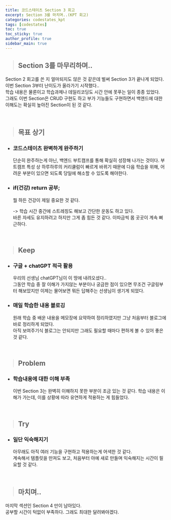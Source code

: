 ```yaml
---
title: 코드스테이츠 Section 3 회고
excerpt: Section 3를 마치며..(KPT 회고)
categories: codestates_kpt
tags: [codestates]
toc: true
toc_sticky: true
author_profile: true
sidebar_main: true
---
```


> ## Section 3를 마무리하며..

Section 2 회고를 쓴 지 얼마되지도 않은 것 같은데 벌써 Section 3가 끝나게 되었다.  
이번 Section 3부터 난이도가 올라가기 시작했다..  
학습 내용은 물론이고 학습과제나 데일리코딩도 시간 안에 못푸는 일이 종종 있었다.  
그래도 이번 Section은 CRUD 구현도 하고 부가 기능들도 구현하면서 백엔드에 대한 이해도는 확실히 높아진 Section이 된 것 같다.  

<br>

> ## 목표 상기

- ### 코드스테이츠 완벽하게 완주하기  

    단순히 완주하는게 아닌, 백엔드 부트캠프를 통해 확실히 성장해 나가는 것이다. 부트캠프 특성 상 하루하루의 커리큘럼이 빠르게 바뀌기 때문에 다음 학습을 위해, 어려운 부분이 있으면 되도록 당일에 해소할 수 있도록 해야한다.

- ### if(건강) return 공부;

    뭘 하든 건강이 제일 중요한 것 같다. 

    -> 학습 시간 중간에 스트레칭도 해보고 간단한 운동도 하고 있다.   
    바른 자세도 유지하려고 하지만 그게 좀 힘든 것 같다. 이따금씩 몸 곳곳이 계속 뻐근하다.

<br>

> ## Keep


- ### 구글 + chatGPT 적극 활용
    우리의 선생님 chatGPT님이 이 땅에 내려오셨다..   
    그동안 학습 중 잘 이해가 가지않는 부분이나 궁금한 점이 있으면 무조건 구글링부터 해보았지만 이제는 물어보면 뭐든 답해주는 선생님이 생기게 되었다.

- ### 매일 학습한 내용 블로깅
    원래 학습 중 배운 내용을 메모장에 요약하여 정리하였지만 그냥 처음부터 블로그에 바로 정리하게 되었다.   
    아직 보여주기식 블로그는 안되지만 그래도 필요할 때마다 편하게 볼 수 있어 좋은 것 같다.

<br>

> ## Problem 

- ### 학습내용에 대한 이해 부족
    이번 Section 3는 완벽히 이해하지 못한 부분이 조금 있는 것 같다. 학습 내용은 이해가 가는데, 이를 상황에 따라 유연하게 적용하는 게 힘들었다. 
     
<br>

> ## Try

- ### 일단 익숙해지기
    아무래도 아직 여러 기능을 구현하고 적용하는게 어색한 것 같다.  
    계속해서 템플릿을 만져도 보고, 처음부터 아예 새로 만들며 익숙해지는 시간이 필요할 것 같다.


<br>

> ## 마치며..

마지막 섹션인 Section 4 만이 남아있다.   
공부할 시간이 턱없이 부족하다. 그래도 최대한 달려봐야겠다.




